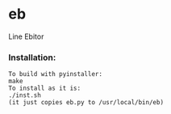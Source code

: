 # eb
Line Ebitor
### Installation:
```
To build with pyinstaller:
make
To install as it is:
./inst.sh
(it just copies eb.py to /usr/local/bin/eb)
```
